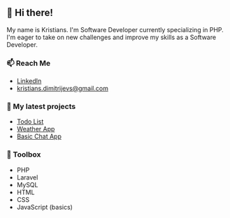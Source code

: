 ## 👋 Hi there!

My name is Kristians. I'm Software Developer currently specializing in PHP. I'm eager to take on new challenges and improve my skills as a Software Developer.

### 📫 Reach Me

- [LinkedIn](https://www.linkedin.com/in/kristians-dimitrijevs/)
- kristians.dimitrijevs@gmail.com

### :open_file_folder: My latest projects

- [Todo List](https://github.com/k-dimitrijevs/todo-task-v2)
- [Weather App](https://github.com/k-dimitrijevs/Weather)
- [Basic Chat App](https://github.com/k-dimitrijevs/basic-chat)


### 🧰 Toolbox

- PHP
- Laravel
- MySQL
- HTML
- CSS
- JavaScript (basics)
